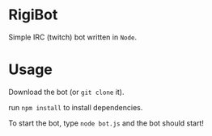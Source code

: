 # RigiBot

Simple IRC (twitch) bot written in `Node`.

# Usage

Download the bot (or `git clone` it).

run `npm install` to install dependencies.

To start the bot, type `node bot.js` and the bot should start!
